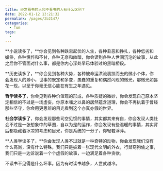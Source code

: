 ```yaml
---
title: 经常看书的人和不看书的人有什么区别？
date: 2022-01-12 13:21:32
permalink: /pages/2b2147/
categories:
  - fun
tags:
  - 
---
```

**小说读多了，**你会见到各种跌宕起伏的人生，各种丑恶和挣扎，各种低劣和媚俗，各种憔悴和不甘，各种无奈和幽暗，你会读到各种人世间沉沦的故事，从此之后你不管面对什么事，都是你内心深处早已体验过的黑暗桥段。

**历史读多了，**你会见到各种大势，各种被命运洪流裹挟而去的微小个体，你会发现人的渺小，世事的既定和多变，愚蠢的重复和偶然闪现的微光，那微光如昙花一现，以至于你毫无信心能在有生之年遇见。

**哲学读多了**，你会见到各种价值观的形成，各种质疑的微妙，你会发现自己原本坚定相信的不过是一场虚妄，你原本嗤之以鼻的居然蕴含道理，你会不再执着于曾经那些坚守，你会用更思辨的目光看到这个亦真亦假的世界。

**社会学读多了**，你会发现那些司空见惯的事情，其实都其来有自，你会发现人类社会不过是一张想象中的草图，自以为是的运作，你会发现有些温暖的事情，其实背后都隐藏着冰凉的考虑和目光，你是系统的一分子，你轻若浮萍。

**人类学读多了，**你会发现人类不过就是一种奇特的动物，你会发现我们没有什么高尚，没有什么特殊，我们只是披着一张现代文明的外衣，行鼠窃狗偷之事，我们只是一边诉说着一个个虚假的故事，一边满足着各种贪欲。



不读书不见得是什么坏事，因为有时读书越多，人世就越冷。